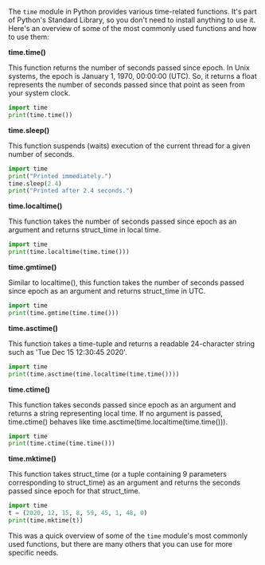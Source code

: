 The `time` module in Python provides various time-related functions. It's part of Python's Standard Library, so you don't need to install anything to use it. Here's an overview of some of the most commonly used functions and how to use them:

**time.time()**

This function returns the number of seconds passed since epoch. In Unix systems, the epoch is January 1, 1970, 00:00:00 (UTC). So, it returns a float represents the number of seconds passed since that point as seen from your system clock.

```python
import time
print(time.time())
```

**time.sleep()**

This function suspends (waits) execution of the current thread for a given number of seconds.

```python
import time
print("Printed immediately.")
time.sleep(2.4)
print("Printed after 2.4 seconds.")
```

**time.localtime()**

This function takes the number of seconds passed since epoch as an argument and returns struct_time in local time.

```python
import time
print(time.localtime(time.time()))
```

**time.gmtime()**

Similar to localtime(), this function takes the number of seconds passed since epoch as an argument and returns struct_time in UTC.

```python
import time
print(time.gmtime(time.time()))
```

**time.asctime()**

This function takes a time-tuple and returns a readable 24-character string such as 'Tue Dec 15 12:30:45 2020'.

```python
import time
print(time.asctime(time.localtime(time.time())))
```

**time.ctime()**

This function takes seconds passed since epoch as an argument and returns a string representing local time. If no argument is passed, time.ctime() behaves like time.asctime(time.localtime(time.time())).

```python
import time
print(time.ctime(time.time()))
```

**time.mktime()**

This function takes struct_time (or a tuple containing 9 parameters corresponding to struct_time) as an argument and returns the seconds passed since epoch for that struct_time.

```python
import time
t = (2020, 12, 15, 8, 59, 45, 1, 48, 0)
print(time.mktime(t))
```

This was a quick overview of some of the `time` module's most commonly used functions, but there are many others that you can use for more specific needs.